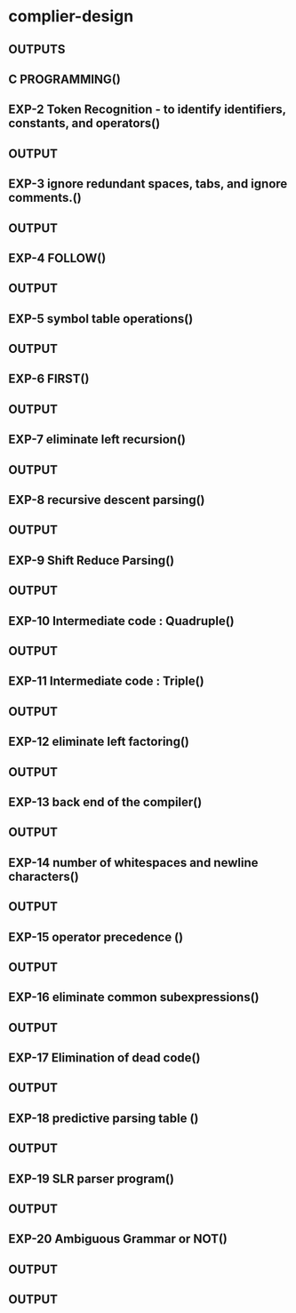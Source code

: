 # complier-design
## OUTPUTS
## C PROGRAMMING()
## EXP-2 Token Recognition - to identify identifiers, constants, and operators()
## OUTPUT
## EXP-3 ignore redundant spaces, tabs, and ignore comments.()
## OUTPUT
## EXP-4 FOLLOW()
## OUTPUT
## EXP-5 symbol table operations()
## OUTPUT
## EXP-6 FIRST()
## OUTPUT
## EXP-7 eliminate left recursion()
## OUTPUT
## EXP-8 recursive descent parsing()
## OUTPUT
## EXP-9 Shift Reduce Parsing()
## OUTPUT
## EXP-10 Intermediate code : Quadruple()
## OUTPUT
## EXP-11 Intermediate code : Triple()
## OUTPUT
## EXP-12 eliminate left factoring()
## OUTPUT
## EXP-13 back end of the compiler()
## OUTPUT
## EXP-14 number of whitespaces and newline characters()
## OUTPUT
## EXP-15 operator precedence ()
## OUTPUT
## EXP-16 eliminate common subexpressions()
## OUTPUT
## EXP-17 Elimination of dead code()
## OUTPUT
## EXP-18 predictive parsing table ()
## OUTPUT
## EXP-19 SLR parser program()
## OUTPUT
## EXP-20 Ambiguous Grammar or NOT()
## OUTPUT

## OUTPUT
